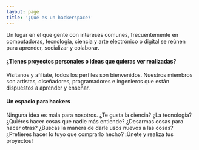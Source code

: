 ```yaml
---
layout: page
title: '¿Qué es un hackerspace?'
---
```

Un lugar en el que gente con intereses comunes, frecuentemente en
computadoras, tecnología, ciencia y arte electrónico o digital se
reúnen para aprender, socializar y colaborar.

#### ¿Tienes proyectos personales o ideas que quieras ver realizadas?

Visítanos y afíliate, todos los perfiles son bienvenidos. Nuestros 
miembros son artistas, diseñadores, programadores e ingenieros que
están dispuestos a aprender y enseñar.

#### Un espacio para __hackers__

Ninguna idea es mala para nosotros. ¿Te gusta la ciencia? ¿La tecnología? 
¿Quiéres hacer cosas que nadie más entiende?
¿Desarmas cosas para hacer otras? 
¿Buscas la manera de darle usos nuevos a las cosas? 
¿Prefieres hacer lo tuyo que comprarlo hecho?
¡Únete y realiza tus proyectos!
